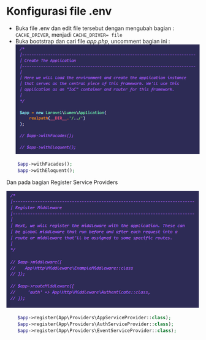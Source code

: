 # Konfigurasi file .env
- Buka file .env dan edit file tersebut dengan mengubah bagian : `CACHE_DRIVER`, menjadi `CACHE_DRIVER= file`
- Buka bootstrap dan cari file *app.php*, uncomment bagian ini : 
![configuration1](./images/config-1.png)

```php
    $app->withFacades();
    $app->withEloquent();
```  
Dan pada bagian Register Service Providers

![configuration2](./images/config-2.png)

```php
    $app->register(App\Providers\AppServiceProvider::class);
    $app->register(App\Providers\AuthServiceProvider::class);
    $app->register(App\Providers\EventServiceProvider::class);
```
